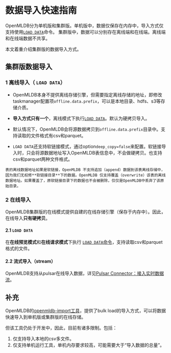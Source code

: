 # 数据导入快速指南
 
OpenMLDB分为单机版和集群版。单机版中，数据仅保存在内存中，导入方式仅支持使用[`LOAD DATA`](../reference/sql/dml/LOAD_DATA_STATEMENT.md)命令。 集群版中，数据可以分别存在离线端和在线端。离线端和在线端数据不共享。

本文着重介绍集群版的数据导入方式。

## 集群版数据导入

### 1 离线导入（ `LOAD DATA`）

- OpenMLDB本身不提供离线存储引擎，但需要指定离线存储的地址，即修改taskmanager配置项`offline.data.prefix`，可以是本地目录、hdfs、s3等存储介质。

- **导入方式只有一个**，离线模式下执行[`LOAD DATA`](../reference/sql/dml/LOAD_DATA_STATEMENT.md)。默认为硬拷贝导入。

- 默认情况下，OpenMLDB会将源数据拷贝到`offline.data.prefix`目录中。支持读取的文件格式有csv和parquet。

- `LOAD DATA`还支持软链接模式，通过option`deep_copy=false`来配置。软链接导入时，只会将源数据地址写入OpenMLDB表信息中，不会做硬拷贝。也支持csv和parquet两种文件格式。


```{note}
表的离线数据地址如果是软链接，OpenMLDB 不支持追加（append）数据到该表离线存储中，因为我们无权修**软链接目录**下的数据。OpenMLDB 仅支持覆盖（overwrite）该表的离线数据地址。如果覆盖了，原软链接目录下的数据也不会被删除，仅仅是OpenMLDB中丢弃了该原始目录。
```

### 2 在线导入

OpenMLDB集群版的在线模式提供自建的在线存储引擎（保存于内存中）。因此，在线导入**只有硬拷贝**。

#### 2.1 `LOAD DATA`

在**在线预览模式**和**在线请求模式**下执行 [`LOAD DATA`命令](../reference/sql/dml/LOAD_DATA_STATEMENT.md)，支持读取csv和parquet格式的文件。

#### 2.2 流式导入（stream）

OpenMLDB支持从pulsar在线导入数据，详见[Pulsar Connector：接入实时数据流](../use_case/pulsar_connector_demo.md)。

## 补充

OpenMLDB的[openmldb-import工具](../tutorial/data_import.md)，提供了bulk load的导入方式，可以将数据快速导入到单机版或集群版的在线存储。

但该工具仍处于开发中，因此，目前有诸多限制。包括：
1. 仅支持导入本地的csv多文件。
1. 仅支持单机运行工具，单机内存要求较高，可能需要大于“导入数据的总量”。

